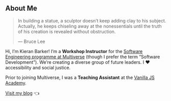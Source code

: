 ## About Me

> In building a statue, a sculptor doesn’t keep adding clay to his subject. Actually, he keeps chiseling away at the nonessentials until the truth of his creation is revealed without obstruction.
>
> — Bruce Lee

Hi, I’m Kieran Barker! I’m a **Workshop Instructor** for the [Software Engineering programme at Multiverse](https://www.multiverse.io/en-GB/programmes/software-engineering) (though I prefer the term “Software Development”). We’re creating a diverse group of future leaders. I <span aria-label="heart">❤️</span> accessibility and social justice.

Prior to joining Multiverse, I was a **Teaching Assistant** at the [Vanilla JS Academy](https://vanillajsacademy.com/).

[Visit my blog](https://barker.codes/) 👈
